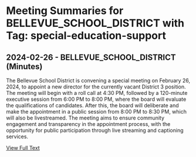 # Meeting Summaries for BELLEVUE_SCHOOL_DISTRICT with Tag: special-education-support

## 2024-02-26 - BELLEVUE_SCHOOL_DISTRICT (Minutes)

The Bellevue School District is convening a special meeting on February 26, 2024, to appoint a new director for the currently vacant District 3 position. The meeting will begin with a roll call at 4:30 PM, followed by a 120-minute executive session from 6:00 PM to 8:00 PM, where the board will evaluate the qualifications of candidates. After this, the board will deliberate and make the appointment in a public session from 8:00 PM to 8:30 PM, which will also be livestreamed. The meeting aims to ensure community engagement and transparency in the appointment process, with the opportunity for public participation through live streaming and captioning services.

[View Full Text](https://raw.githubusercontent.com/VoronoiPerspectives/WashingtonStateSchoolBoardExplorer/refs/heads/main/data/countries/usa/states/wa/counties/king/school_boards/bellevue_school_district/2024/processed/2024-02-26-special-meeting-board-director-appointment-minutes.txt)

